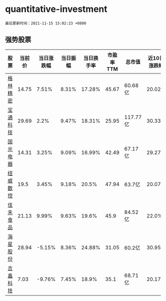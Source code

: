 # quantitative-investment

`最后更新时间：2021-11-15 15:02:23 +0800`

## 强势股票

|股票|当前价|当日涨跌幅|当日振幅|当日换手率|市盈率TTM|总市值|近10日涨跌幅|
|----|----|----|----|----|----|----|----|
|[格林精密](https://xueqiu.com/S/SZ300968)|14.75|7.51%|8.31%|17.28%|45.67|60.68亿|20.02%|
|[宝通科技](https://xueqiu.com/S/SZ300031)|29.69|2.2%|9.47%|18.31%|25.95|117.77亿|30.33%|
|[国光电器](https://xueqiu.com/S/SZ002045)|14.31|3.25%|9.09%|16.99%|42.49|67.17亿|29.27%|
|[纽威数控](https://xueqiu.com/S/SH688697)|19.5|3.45%|9.18%|20.5%|47.94|63.7亿|20.07%|
|[佳禾食品](https://xueqiu.com/S/SH605300)|21.13|9.99%|9.63%|19.6%|45.9|84.52亿|22.0%|
|[海星股份](https://xueqiu.com/S/SH603115)|28.94|-5.15%|8.36%|24.88%|31.05|60.2亿|30.95%|
|[吉鑫科技](https://xueqiu.com/S/SH601218)|7.03|-9.76%|7.45%|18.9%|35.1|68.71亿|20.17%|
